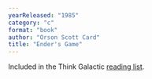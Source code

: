 ```yaml
---
yearReleased: "1985"
category: "c"
format: "book"
author: "Orson Scott Card"
title: "Ender's Game"
---
```

 Included in the Think Galactic <a href="http://thinkgalactic.org/reading-lists/by-author/">reading list</a>.
  